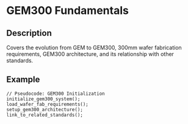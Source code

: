 # GEM300 Fundamentals

## Description
Covers the evolution from GEM to GEM300, 300mm wafer fabrication requirements, GEM300 architecture, and its relationship with other standards.

## Example
```pseudo
// Pseudocode: GEM300 Initialization
initialize_gem300_system();
load_wafer_fab_requirements();
setup_gem300_architecture();
link_to_related_standards();
```
